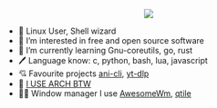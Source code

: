 <p align="center">
  <img src="https://user-images.githubusercontent.com/58996975/183355755-a1e42c62-d808-415b-a453-95e55322bec0.png" />
</p>

- 👋 Linux User, Shell wizard
- 👀 I’m interested in free and open source software
- 🌱 I’m currently learning Gnu-coreutils, go, rust
- 🖊️ Language know: c, python, bash, lua, javascript
- 💘 Favourite projects [ani-cli](https://github.com/pystardust/ani-cli), [yt-dlp](https://github.com/yt-dlp/yt-dlp)
- 🎈 [I USE ARCH BTW](https://archlinux.org/)
- 🧚🏻 Window manager I use [AwesomeWm](https://awesomewm.org/), [qtile](http://www.qtile.org/)

<!---
freezboltz/freezboltz is a ✨ special ✨ repository because its `README.md` (this file) appears on your GitHub profile.
You can click the Preview link to take a look at your changes.
--->

